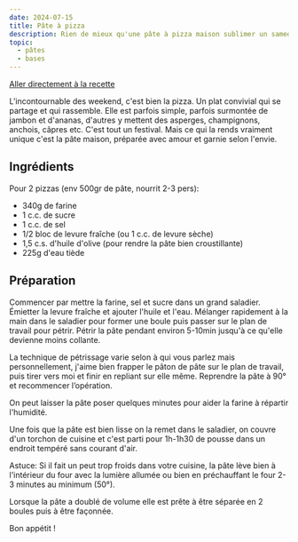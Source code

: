 ```yaml
---
date: 2024-07-15
title: Pâte à pizza
description: Rien de mieux qu'une pâte à pizza maison sublimer un samedi soir.
topic:
  - pâtes
  - bases
---
```


[Aller directement à la recette](#ingrédients)

L’incontournable des weekend, c'est bien la pizza. Un plat convivial qui se partage et qui rassemble. Elle est parfois simple, parfois surmontée de jambon et d'ananas, d'autres y mettent des asperges, champignons, anchois, câpres etc. C'est tout un festival. Mais ce qui la rends vraiment unique c'est la pâte maison, préparée avec amour et garnie selon l'envie.

## Ingrédients

Pour 2 pizzas (env 500gr de pâte, nourrit 2-3 pers):

- 340g de farine
- 1 c.c. de sucre
- 1 c.c. de sel
- 1/2 bloc de levure fraîche (ou 1 c.c. de levure sèche)
- 1,5 c.s. d'huile d'olive (pour rendre la pâte bien croustillante)
- 225g d'eau tiède

## Préparation

Commencer par mettre la farine, sel et sucre dans un grand saladier. Émietter la levure fraîche et ajouter l'huile et l'eau. Mélanger rapidement à la main dans le saladier pour former une boule puis passer sur le plan de travail pour pétrir. Pétrir la pâte pendant environ 5-10min jusqu'à ce qu'elle devienne moins collante.

La technique de pétrissage varie selon à qui vous parlez mais personnellement, j'aime bien frapper le pâton de pâte sur le plan de travail, puis tirer vers moi et finir en repliant sur elle même. Reprendre la pâte à 90° et recommencer l’opération.

On peut laisser la pâte poser quelques minutes pour aider la farine à répartir l'humidité.

Une fois que la pâte est bien lisse on la remet dans le saladier, on couvre d'un torchon de cuisine et c'est parti pour 1h-1h30 de pousse dans un endroit tempéré sans courant d'air.

Astuce: Si il fait un peut trop froids dans votre cuisine, la pâte lève bien à l'intérieur du four avec la lumière allumée ou bien en préchauffant le four 2-3 minutes au minimum (50°).

Lorsque la pâte a doublé de volume elle est prête à être séparée en 2 boules puis à être façonnée.

Bon appétit !

